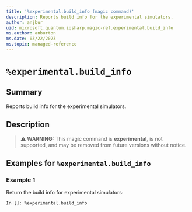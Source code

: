 ```yaml
---
title: '%experimental.build_info (magic command)'
description: Reports build info for the experimental simulators.
author: anjbur
uid: microsoft.quantum.iqsharp.magic-ref.experimental.build_info
ms.author: anburton
ms.date: 03/22/2023
ms.topic: managed-reference
---
```


<!--
    NB: This file has been automatically generated from Microsoft.Quantum.IQSharp.Jupyter.dll,
        please do not manually edit it.

    [DEBUG] JSON source:
        {"Name": "%experimental.build_info", "Documentation": {"Summary": "Reports build info for the experimental simulators.", "Full": null, "Description": "\r\n> **\u26a0 WARNING:** This magic command is **experimental**,\r\n> is not supported, and may be removed from future versions without notice.\r\n            ", "Remarks": null, "Examples": ["\r\nReturn the build info for experimental simulators:\r\n```\r\nIn []: %experimental.build_info\r\n```\r\n                "], "SeeAlso": null}, "AssemblyName": "Microsoft.Quantum.IQSharp.Jupyter"}
-->

# `%experimental.build_info`

## Summary

Reports build info for the experimental simulators.

## Description

> **⚠ WARNING:** This magic command is **experimental**,
> is not supported, and may be removed from future versions without notice.

## Examples for `%experimental.build_info`

### Example 1

Return the build info for experimental simulators:
```
In []: %experimental.build_info
```
